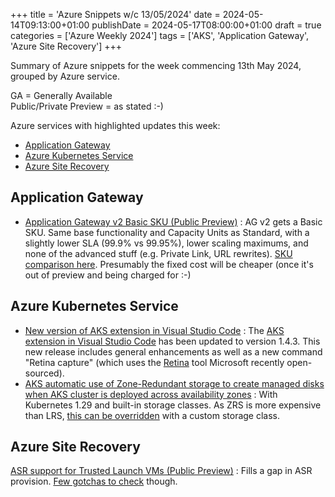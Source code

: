 +++
title = 'Azure Snippets w/c 13/05/2024'
date = 2024-05-14T09:13:00+01:00
publishDate = 2024-05-17T08:00:00+01:00
draft = true
categories = ['Azure Weekly 2024']
tags = ['AKS', 'Application Gateway', 'Azure Site Recovery']
+++

Summary of Azure snippets for the week commencing 13th May 2024, grouped by Azure service.

GA = Generally Available  
Public/Private Preview = as stated :-)

Azure services with highlighted updates this week:

- [Application Gateway](#application-gateway)
- [Azure Kubernetes Service](#azure-kubernetes-service)
- [Azure Site Recovery](#azure-site-recovery)

## Application Gateway

- [Application Gateway v2 Basic SKU (Public Preview)](https://azure.microsoft.com/en-gb/updates/public-preview-azure-application-gateway-v2-basic-sku/) : AG v2 gets a Basic SKU. Same base functionality and Capacity Units as Standard, with a slightly lower SLA (99.9% vs 99.95%), lower scaling maximums, and none of the advanced stuff (e.g. Private Link, URL rewrites). [SKU comparison here](https://learn.microsoft.com/en-us/azure/application-gateway/overview-v2#sku-types). Presumably the fixed cost will be cheaper (once it's out of preview and being charged for :-)

## Azure Kubernetes Service

- [New version of AKS extension in Visual Studio Code](https://azure.microsoft.com/en-gb/updates/new-version-of-aks-extension-in-visual-studio-code-now-available/) : The [AKS extension in Visual Studio Code](https://github.com/Azure/vscode-aks-tools) has been updated to version 1.4.3. This new release includes general enhancements as well as a new command "Retina capture" (which uses the [Retina](https://retina.sh/) tool Microsoft recently open-sourced).
- [AKS automatic use of Zone-Redundant storage to create managed disks when AKS cluster is deployed across availability zones](https://github.com/Azure/AKS/releases/tag/2024-04-28) : With Kubernetes 1.29 and built-in storage classes. As ZRS is more expensive than LRS, [this can be overridden](https://learn.microsoft.com/en-us/azure/aks/concepts-storage#storage-classes) with a custom storage class.

## Azure Site Recovery
[ASR support for Trusted Launch VMs (Public Preview)](https://azure.microsoft.com/en-gb/updates/public-preview-azure-site-recovery-support-for-azure-trusted-launch-vms-windows-os/) : Fills a gap in ASR provision. [Few gotchas to check](https://learn.microsoft.com/en-us/azure/site-recovery/concepts-trusted-vm) though.